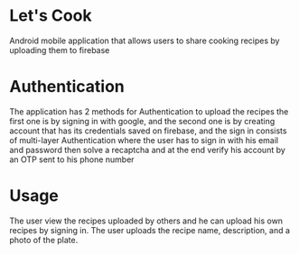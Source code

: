 # Let's Cook

Android mobile application that allows users to share cooking recipes by uploading them to firebase

# Authentication
The application has 2 methods for Authentication to upload the recipes the first one is by signing in with google, and the second one is by creating account that has its credentials saved on firebase, and the sign in consists of multi-layer Authentication where the user has to sign in with his email and password then solve a recaptcha and at the end verify his account by an OTP sent to his phone number

# Usage
The user view the recipes uploaded by others and he can upload his own recipes by signing in. The user uploads the recipe name, description, and a photo of the plate.
